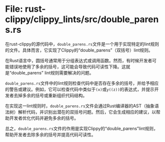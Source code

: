 # File: rust-clippy/clippy_lints/src/double_parens.rs

在rust-clippy的源代码中，`double_parens.rs`文件是一个用于实现特定的lint规则的文件。具体而言，它实现了Clippy的“double_parens”（双括号）lint规则。

在Rust语言中，圆括号通常用于分组表达式或调用函数。然而，有时候开发者可能错误地使用了多余的括号，这可能会导致代码可读性下降。这就是“double_parens” lint规则需要解决的问题。

`double_parens.rs`文件中的lint规则检查代码中是否存在多余的括号，并给予相应的警告或建议。例如，它可以检查代码中类似于`(x)`或`y((z))`的表达式，并提示开发者去掉多余的括号或重新组织代码结构。

在实现这一lint规则时，`double_parens.rs`文件会通过Rust编译器的AST（抽象语法树）解析代码，并识别出潜在的双括号问题。然后，它会生成相应的建议，以帮助开发者优化代码并避免多余的括号。

总之，`double_parens.rs`文件的作用是实现Clippy的“double_parens”lint规则，帮助开发者去除多余的括号并提高代码可读性。


